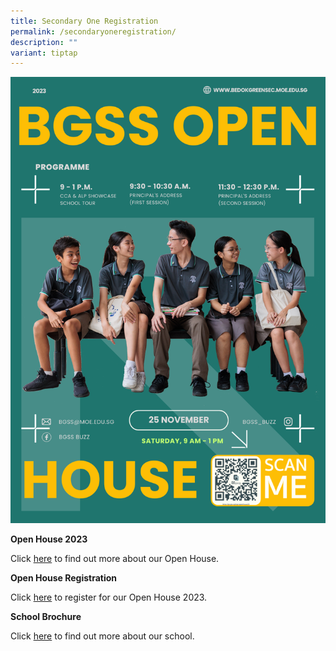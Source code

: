 ```yaml
---
title: Secondary One Registration
permalink: /secondaryoneregistration/
description: ""
variant: tiptap
---
```

![](/images/school%20flyer.png)

**Open House 2023**

Click [here](https://go.gov.sg/openhouseflyer) to find out more about our Open House. 


**Open House Registration**

Click [here](https://go.gov.sg/bgssopenhouse23) to register for our Open House 2023. 


**School Brochure**

Click [here](https://go.gov.sg/bgssbrochure) to find out more about our school.